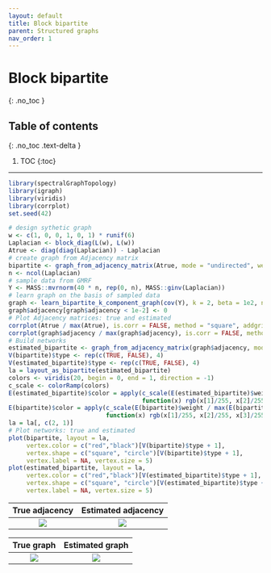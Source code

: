 ```yaml
---
layout: default
title: Block bipartite
parent: Structured graphs
nav_order: 1
---
```


# Block bipartite
{: .no_toc }

## Table of contents
{: .no_toc .text-delta }

1. TOC
{:toc}

---

``` r
library(spectralGraphTopology)
library(igraph)
library(viridis)
library(corrplot)
set.seed(42)

# design sythetic graph
w <- c(1, 0, 0, 1, 0, 1) * runif(6)
Laplacian <- block_diag(L(w), L(w))
Atrue <- diag(diag(Laplacian)) - Laplacian
# create graph from Adjacency matrix
bipartite <- graph_from_adjacency_matrix(Atrue, mode = "undirected", weighted = TRUE)
n <- ncol(Laplacian)
# sample data from GMRF
Y <- MASS::mvrnorm(40 * n, rep(0, n), MASS::ginv(Laplacian))
# learn graph on the basis of sampled data
graph <- learn_bipartite_k_component_graph(cov(Y), k = 2, beta = 1e2, nu = 1e2, verbose = FALSE)
graph$adjacency[graph$adjacency < 1e-2] <- 0
# Plot Adjacency matrices: true and estimated
corrplot(Atrue / max(Atrue), is.corr = FALSE, method = "square", addgrid.col = NA, tl.pos = "n", cl.cex = 1.25)
corrplot(graph$adjacency / max(graph$adjacency), is.corr = FALSE, method = "square", addgrid.col = NA, tl.pos = "n", cl.cex = 1.25)
# Build networks
estimated_bipartite <- graph_from_adjacency_matrix(graph$adjacency, mode = "undirected", weighted = TRUE)
V(bipartite)$type <- rep(c(TRUE, FALSE), 4)
V(estimated_bipartite)$type <- rep(c(TRUE, FALSE), 4)
la = layout_as_bipartite(estimated_bipartite)
colors <- viridis(20, begin = 0, end = 1, direction = -1)
c_scale <- colorRamp(colors)
E(estimated_bipartite)$color = apply(c_scale(E(estimated_bipartite)$weight / max(E(estimated_bipartite)$weight)), 1,
                                     function(x) rgb(x[1]/255, x[2]/255, x[3]/255))
E(bipartite)$color = apply(c_scale(E(bipartite)$weight / max(E(bipartite)$weight)), 1,
                           function(x) rgb(x[1]/255, x[2]/255, x[3]/255))
la = la[, c(2, 1)]
# Plot networks: true and estimated
plot(bipartite, layout = la,
     vertex.color = c("red","black")[V(bipartite)$type + 1],
     vertex.shape = c("square", "circle")[V(bipartite)$type + 1],
     vertex.label = NA, vertex.size = 5)
plot(estimated_bipartite, layout = la,
     vertex.color = c("red","black")[V(estimated_bipartite)$type + 1],
     vertex.shape = c("square", "circle")[V(estimated_bipartite)$type + 1],
     vertex.label = NA, vertex.size = 5)
```

True adjacency             |  Estimated adjacency
:-------------------------:|:------------------------:
![](block-bipartite_files/figure-markdown_github/unnamed-chunk-1-1.png) | ![](block-bipartite_files/figure-markdown_github/unnamed-chunk-1-2.png)

True graph                 |  Estimated graph
:-------------------------:|:-------------------------:
![](block-bipartite_files/figure-markdown_github/unnamed-chunk-1-3.png) | ![](block-bipartite_files/figure-markdown_github/unnamed-chunk-1-4.png)
